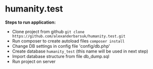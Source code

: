 # humanity.test 

**Steps to run application:**

- Clone project from github 
`git clone https://github.com/alexanderbarsuk/humanity.test.git`
- Run composer to create autoload files
`composer install`
- Change DB settings in config file 'config/db.php'
- Create database `humanity_test` (this name will be used in next step)
- Import database structure from file db_dump.sql
- Run project on server